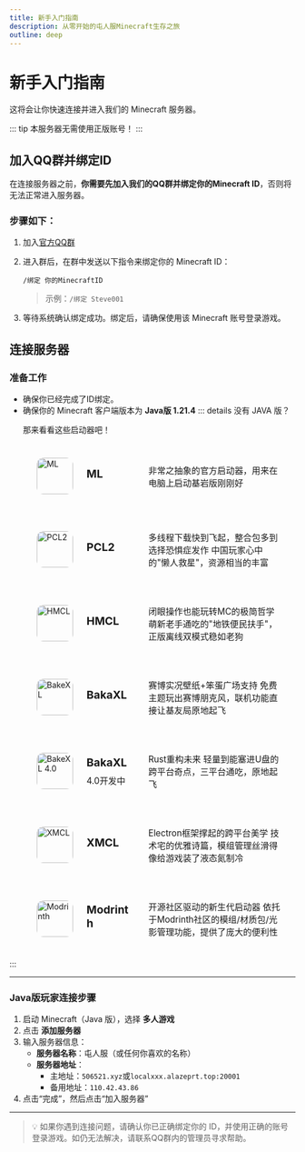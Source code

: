 ```yaml
---
title: 新手入门指南
description: 从零开始的屯人服Minecraft生存之旅
outline: deep
---
```


# 新手入门指南

这将会让你快速连接并进入我们的 Minecraft 服务器。

::: tip
本服务器无需使用正版账号！
:::

## 加入QQ群并绑定ID

在连接服务器之前，**你需要先加入我们的QQ群并绑定你的Minecraft ID**，否则将无法正常进入服务器。

### 步骤如下：

1. 加入[官方QQ群](https://qm.qq.com/q/6rVnCwgEmc)
2. 进入群后，在群中发送以下指令来绑定你的 Minecraft ID：
   ```
   /绑定 你的MinecraftID
   ```
   > 示例：`/绑定 Steve001`

3. 等待系统确认绑定成功。绑定后，请确保使用该 Minecraft 账号登录游戏。

## 连接服务器

### 准备工作

- 确保你已经完成了ID绑定。
- 确保你的 Minecraft 客户端版本为 **Java版 1.21.4**
::: details 没有 JAVA 版？
  <p class="custom-block-title">那来看看这些启动器吧！</p>
  <div class="launcher-cards">
    <a href="https://www.minecraft.net/zh-hans/download" target="_blank" class="launcher-card">
      <img src="https://www.minecraft.net/content/dam/minecraftnet/franchise/logos/Homepage_Download-Launcher_Creeper-Logo_500x500.png" alt="ML">
      <h4>ML</h4>
      <p>非常之抽象的官方启动器，用来在电脑上启动基岩版刚刚好</p>
    </a>
    <a href="https://bbsmc.net/software/pcl" target="_blank" class="launcher-card">
      <img src="https://www.mcnav.net/wp-content/uploads/2021/08/1628089222-pcl.png" alt="PCL2">
      <h4>PCL2</h4>
      <p>多线程下载快到飞起，整合包多到选择恐惧症发作 中国玩家心中的"懒人救星"，资源相当的丰富</p>
    </a>
    <a href="https://bgithub.xyz/HMCL-dev/HMCL/releases/latest" target="_blank" class="launcher-card">
      <img src="https://www.mcnav.net/wp-content/uploads/2021/08/1628777211-hmcl.png" alt="HMCL">
      <h4>HMCL</h4>
      <p>闭眼操作也能玩转MC的极简哲学 萌新老手通吃的"地铁便民扶手"，正版离线双模式稳如老狗</p>
    </a>
    <a href="https://www.bakaxl.com/" target="_blank" class="launcher-card">
      <img src="/bakaxl.png" alt="BakeXL">
      <h4>BakaXL</h4>
      <p>赛博实况壁纸+笨蛋广场支持 免费主题玩出赛博朋克风，联机功能直接让基友局原地起飞</p>
    </a>
    <a href="https://www.bakaxl.com/4.0" target="_blank" class="launcher-card">
      <img src="/bakaxl.png" alt="BakeXL 4.0">
      <div class="card-info">
      <h4>BakaXL</h4>
        <p class="dev-tag">4.0开发中</p>
      </div>
      <p>Rust重构未来 轻量到能塞进U盘的跨平台奇点，三平台通吃，原地起飞</p>
    </a>
    <a href="https://xmcl.app/zh/" target="_blank" class="launcher-card">
      <img src="https://xmcl.app/logo.svg" alt="XMCL">
      <h4>XMCL</h4>
      <p>Electron框架撑起的跨平台美学 技术宅的优雅诗篇，模组管理丝滑得像给游戏装了液态氮制冷</p>
    </a>
    <a href="https://modrinth.com/app" target="_blank" class="launcher-card">
      <img src="https://avatars.githubusercontent.com/u/67560307?s=200&v=4" alt="Modrinth">
      <h4>Modrinth</h4>
      <p>开源社区驱动的新生代启动器 依托于Modrinth社区的模组/材质包/光影管理功能，提供了庞大的便利性</p>
    </a>
</div>
:::

<style>
.dev-tag {
  margin: 4px 0;
  color: var(--vp-c-brand);
  font-size: 0.9em;
}

.launcher-cards {
  display: grid;
  grid-template-columns: 1fr;
  gap: 1rem;
  margin-top: 1rem;
}

.launcher-card {
  padding: 1.5rem;
  border-radius: 12px;
  background: var(--vp-c-bg-soft);
  text-decoration: none;
  transition: all 0.3s;
  display: flex;
  align-items: center;
  gap: 1.5rem;
}

.launcher-card:hover {
  transform: translateY(-2px);
  box-shadow: 0 2px 12px 0 rgba(0,0,0,0.1);
}

.launcher-card img {
  width: 64px;
  height: 64px;
  border-radius: 12px;
}

.launcher-card h4 {
  margin: 0 0 0.5rem 0;
  font-size: 1.2rem;
  color: var(--vp-c-text-1);
  text-decoration: none;
  min-width: 85px;
}

.launcher-card p {
  margin: 0;
  font-size: 0.95rem;
  color: var(--vp-c-text-2);
  text-decoration: none;
}
</style>

---

### Java版玩家连接步骤

1. 启动 Minecraft（Java 版），选择 **多人游戏**
2. 点击 **添加服务器**
3. 输入服务器信息：
   - **服务器名称**：屯人服（或任何你喜欢的名称）
   - **服务器地址**：
     - 主地址：`506521.xyz`或`localxxx.alazeprt.top:20001`
     - 备用地址：`110.42.43.86`
4. 点击“完成”，然后点击“加入服务器”

---

> 💡 如果你遇到连接问题，请确认你已正确绑定你的 ID，并使用正确的账号登录游戏。如仍无法解决，请联系QQ群内的管理员寻求帮助。